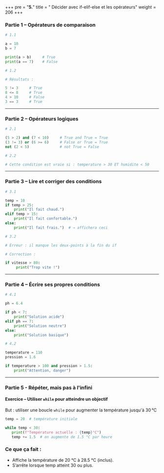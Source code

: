 +++
pre = "<b>5.</b>"
title = " Décider avec if-elif-else et les opérateurs"
weight = 206
+++


### Partie 1 – Opérateurs de comparaison

```python
# 1.1

a = 10
b = 7

print(a > b)     # True
print(a == 7)    # False

# 1.2

# Résultats :

5 != 3     # True
8 <= 8     # True
4 > 10     # False
3 == 3     # True

```

---

### Partie 2 – Opérateurs logiques

```python
# 2.1

(5 > 2) and (7 < 10)     # True and True = True
(3 != 3) or (6 >= 6)     # False or True = True
not (2 < 5)              # not True = False

# 2.2

# Cette condition est vraie si : temperature > 30 ET humidite < 50
```

---

### Partie 3 – Lire et corriger des conditions

```python
# 3.1

temp = 10
if temp > 25:
    print("Il fait chaud.")
elif temp > 15:
    print("Il fait confortable.")
else:
    print("Il fait frais.")  # → affichera ceci

# 3.2

# Erreur : il manque les deux-points à la fin du if

# Correction :

if vitesse > 80:
     print("Trop vite !")
```

---


### Partie 4 – Écrire ses propres conditions

```python
# 4.1

ph = 6.4

if ph < 7:
    print("Solution acide")
elif ph == 7:
    print("Solution neutre")
else:
    print("Solution basique")

# 4.2

temperature = 110
pression = 1.6

if temperature > 100 and pression > 1.5:
    print("Attention, danger")
```

---

### Partie 5 - Répéter, mais pas à l'infini

#### Exercice – Utiliser `while` pour atteindre un objectif

But : utiliser une boucle `while` pour augmenter la température jusqu'à 30 °C

```python
temp = 20  # température initiale

while temp < 30:
   print(f"Température actuelle : {temp}°C")
   temp += 1.5  # on augmente de 1.5 °C par heure
```

### Ce que ça fait :

* Affiche la température de 20 °C à 28.5 °C (inclus).
* S’arrête lorsque temp atteint 30 ou plus.
